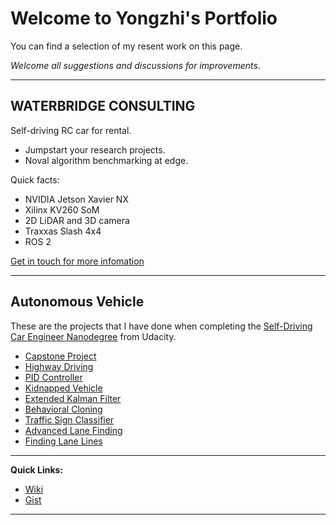 # Welcome to Yongzhi's Portfolio

You can find a selection of my resent work on this page.

_Welcome all suggestions and discussions for improvements._

---

## WATERBRIDGE CONSULTING

Self-driving RC car for rental.

- Jumpstart your research projects.
- Noval algorithm benchmarking at edge.

Quick facts:

- NVIDIA Jetson Xavier NX
- Xilinx KV260 SoM
- 2D LiDAR and 3D camera
- Traxxas Slash 4x4
- ROS 2

[Get in touch for more infomation](mailto:yliu@waterbridge.consulting)

---

## Autonomous Vehicle

These are the projects that I have done when completing the [Self-Driving Car Engineer Nanodegree](http://www.udacity.com/drive) from Udacity.

- [Capstone Project](./udacity/Capstone.md)
- [Highway Driving](./udacity/HighwayDriving.md)
- [PID Controller](./udacity/PidController.md)
- [Kidnapped Vehicle](./udacity/KidnappedVehicle.md)
- [Extended Kalman Filter](./udacity/ExtendedKalmanFilter.md)
- [Behavioral Cloning](./udacity/BehavioralCloning.md)
- [Traffic Sign Classifier](./udacity/TrafficSignClassifier.md)
- [Advanced Lane Finding](./udacity/AdvancedLaneFinding.md)
- [Finding Lane Lines](./udacity/FindingLaneLines.md)

---

**Quick Links:**

- [Wiki](./wiki.md)
- [Gist](./gist.md)

---
